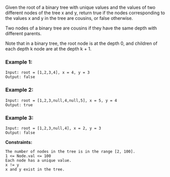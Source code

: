 Given the root of a binary tree with unique values and the values of two different nodes of the tree x and y, return true if the nodes corresponding to the values x and y in the tree are cousins, or false otherwise.

Two nodes of a binary tree are cousins if they have the same depth with different parents.

Note that in a binary tree, the root node is at the depth 0, and children of each depth k node are at the depth k + 1.

 

### Example 1:
```
Input: root = [1,2,3,4], x = 4, y = 3
Output: false
```
### Example 2:
```
Input: root = [1,2,3,null,4,null,5], x = 5, y = 4
Output: true
```
### Example 3:
```
Input: root = [1,2,3,null,4], x = 2, y = 3
Output: false
```

**Constraints:**
```
The number of nodes in the tree is in the range [2, 100].
1 <= Node.val <= 100
Each node has a unique value.
x != y
x and y exist in the tree.
```